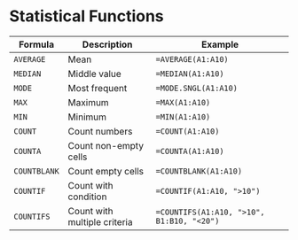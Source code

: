# Statistical Functions

| Formula      | Description                  | Example                                   |
| ------------ | ---------------------------- | ----------------------------------------- |
| `AVERAGE`    | Mean                         | `=AVERAGE(A1:A10)`                        |
| `MEDIAN`     | Middle value                 | `=MEDIAN(A1:A10)`                         |
| `MODE`       | Most frequent                | `=MODE.SNGL(A1:A10)`                      |
| `MAX`        | Maximum                      | `=MAX(A1:A10)`                            |
| `MIN`        | Minimum                      | `=MIN(A1:A10)`                            |
| `COUNT`      | Count numbers                | `=COUNT(A1:A10)`                          |
| `COUNTA`     | Count non-empty cells        | `=COUNTA(A1:A10)`                         |
| `COUNTBLANK` | Count empty cells            | `=COUNTBLANK(A1:A10)`                     |
| `COUNTIF`    | Count with condition         | `=COUNTIF(A1:A10, ">10")`                 |
| `COUNTIFS`   | Count with multiple criteria | `=COUNTIFS(A1:A10, ">10", B1:B10, "<20")` |
